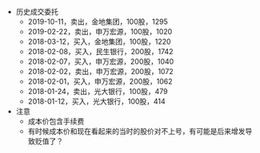 * 历史成交委托
    * 2019-10-11，卖出，金地集团，100股，1295
    * 2019-02-22，卖出，申万宏源，100股，1020
    * 2018-03-12，买入，金地集团，100股，1220
    * 2018-02-08，买入，民生银行，200股，1742
    * 2018-02-07，买入，申万宏源，200股，1040
    * 2018-02-02，卖出，申万宏源，200股，1072
    * 2018-02-01，买入，申万宏源，200股，1062
    * 2018-01-24，卖出，光大银行，100股，479
    * 2018-01-12，买入，光大银行，100股，414
* 注意
    * 成本价包含手续费
    * 有时候成本价和现在看起来的当时的股价对不上号，有可能是后来增发导致贬值了？